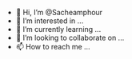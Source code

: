 - 👋 Hi, I’m @Sacheamphour
- 👀 I’m interested in ...
- 🌱 I’m currently learning ...
- 💞️ I’m looking to collaborate on ...
- 📫 How to reach me ...

<!---
Sacheamphour/Sacheamphour is a ✨ special ✨ repository because its `README.md` (this file) appears on your GitHub profile.
You can click the Preview link to take a look at your changes.
--->
